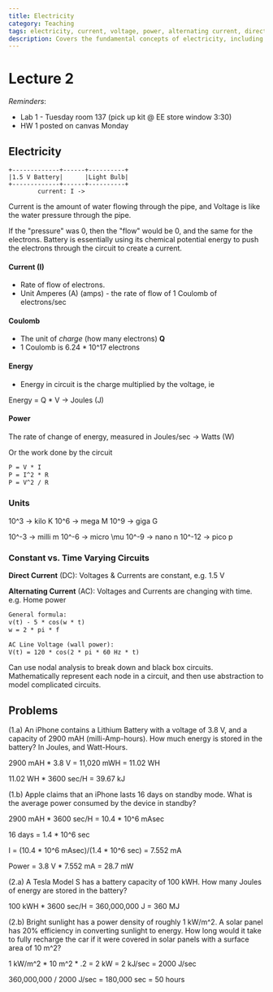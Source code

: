 ```yaml
---
title: Electricity
category: Teaching
tags: electricity, current, voltage, power, alternating current, direct current, coulomb
description: Covers the fundamental concepts of electricity, including current, voltage, power, and the distinction between alternating current (AC) and direct current (DC). Discusses the unit of electric charge, the Coulomb, and how energy and power are defined in electrical systems. Provides an overview of different circuit types, both constant and time-varying.
---
```


# Lecture 2

*Reminders*:

-  Lab 1 - Tuesday room 137 (pick up kit @ EE store window 3:30)
-  HW 1 posted on canvas Monday


## Electricity

```
+-------------+------+----------+
|1.5 V Battery|      |Light Bulb|
+-------------+------+----------+
        current: I ->
```

Current is the amount of water flowing through the pipe, and Voltage is like the water pressure through the pipe.

If the "pressure" was 0, then the "flow" would be 0, and the same for the electrons. Battery is essentially using its chemical potential energy to push the electrons through the circuit to create a current.

#### Current (I)

- Rate of flow of electrons.
- Unit Amperes (A) (amps) - the rate of flow of 1 Coulomb of electrons/sec

#### Coulomb

-  The unit of *charge* (how many electrons) **Q**
-  1 Coulomb is 6.24 * 10^17 electrons
#### Energy

- Energy in circuit is the charge multiplied by the voltage, ie

Energy = Q * V -> Joules (J)

#### Power

The rate of change of energy, measured in Joules/sec -> Watts (W)

Or the work done by the circuit

```txt
P = V * I
P = I^2 * R
P = V^2 / R
```

### Units

10^3 -> kilo K
10^6 -> mega M
10^9 -> giga G

10^-3 -> milli m
10^-6 -> micro \mu
10^-9 -> nano n
10^-12 -> pico p


### Constant vs. Time Varying Circuits

**Direct Current** (DC): Voltages & Currents are constant, e.g. 1.5 V

**Alternating Current** (AC): Voltages and Currents are changing with time. e.g. Home power

```txt
General formula:
v(t) - 5 * cos(w * t)
w = 2 * pi * f

AC Line Voltage (wall power):
V(t) = 120 * cos(2 * pi * 60 Hz * t)
```


Can use nodal analysis to break down and black box circuits. Mathematically represent each node in a circuit, and then use abstraction to model complicated circuits.


## Problems

(1.a) An iPhone contains a Lithium Battery with a voltage of 3.8 V, and a capacity of 2900 mAH (milli-Amp-hours). How much energy is stored in the battery? In Joules, and Watt-Hours.


2900 mAH * 3.8 V = 11,020 mWH = 11.02 WH

11.02 WH * 3600 sec/H = 39.67 kJ

(1.b) Apple claims that an iPhone lasts 16 days on standby mode. What is the average power consumed by the device in standby?

2900 mAH * 3600 sec/H = 10.4 * 10^6 mAsec

16 days = 1.4 * 10^6 sec

I = (10.4 * 10^6 mAsec)/(1.4 * 10^6 sec) = 7.552 mA

Power = 3.8 V * 7.552 mA = 28.7 mW


(2.a) A Tesla Model S has a battery capacity of 100 kWH. How many Joules of energy are stored in the battery?

100 kWH * 3600 sec/H = 360,000,000 J = 360 MJ


(2.b) Bright sunlight has a power density of roughly 1 kW/m^2. A solar panel has 20% efficiency in converting sunlight to energy. How long would it take to fully recharge the car if it were covered in solar panels with a surface area of 10 m^2?

1 kW/m^2 * 10 m^2 * .2 = 2 kW = 2 kJ/sec = 2000 J/sec

360,000,000 / 2000 J/sec = 180,000 sec = 50 hours






